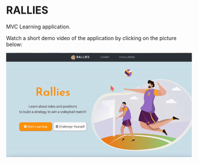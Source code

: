 # RALLIES

MVC Learning application. 

Watch a short demo video of the application by clicking on the picture below: 

[![Rallies](static/images/ralliesGif.gif)](https://youtu.be/5HVXy5ymCeA)
